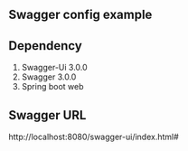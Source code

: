 Swagger config example
---

Dependency
-
1. Swagger-Ui 3.0.0
2. Swagger 3.0.0
3. Spring boot web


Swagger URL
-
http://localhost:8080/swagger-ui/index.html#


